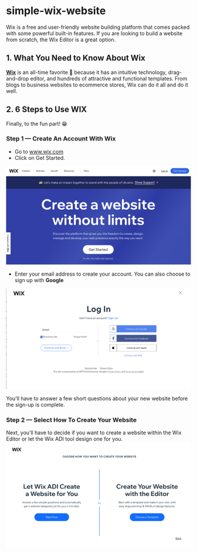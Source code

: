 # simple-wix-website
 Wix is a free and user-friendly website building platform that comes packed with some powerful built-in features.
 If you are looking to build a website from scratch, the Wix Editor is a great option.

## **1. What You Need to Know About Wix**
**[Wix](https://wix.com)** is an all-time favorite 🥰 because it has an intuitive technology, drag-and-drop editor, and hundreds of attractive and functional templates. From blogs to business websites to ecommerce stores, Wix can do it all and do it well.

## 2. 6 Steps to Use WIX
Finally, to the fun part! 😁
### **Step 1 — Create An Account With Wix**

- Go to www.wix.com
- Click on Get Started. 

![Get Started on Wix](./images/GetStarted.png)

- Enter your email address to create your account. You can also choose to sign up with **Google**

![Create an account on Wix](./images/CreateAccount.png)

You’ll have to answer a few short questions about your new website before the sign-up is complete.

### **Step 2 — Select How To Create Your Website**
Next, you’ll have to decide if you want to create a website within the Wix Editor or let the Wix ADI tool design one for you.
![Create a Website](./images/CreateWebsite.png)
